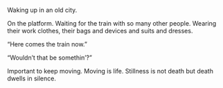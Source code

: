 Waking up in an old city.

On the platform. Waiting for the train with so many other people. Wearing their work clothes, their bags and devices and suits and dresses. 

“Here comes the train now.”
 
“Wouldn’t that be somethin’?”

Important to keep moving. Moving is life. Stillness is not death but death dwells in silence. 
